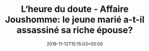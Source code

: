 ---
isIndex: false
title: "L‘heure du doute - Affaire Joushomme: le jeune marié a-t-il assassiné sa riche épouse?"
date: 2019-11-12T15:15:03+00:00
concerned:
  - morgane-le-hir
press:
  title: RTL
  url: https://www.rtl.fr/actu/debats-societe/affaire-joushomme-l-heure-du-doute-7799443187
---